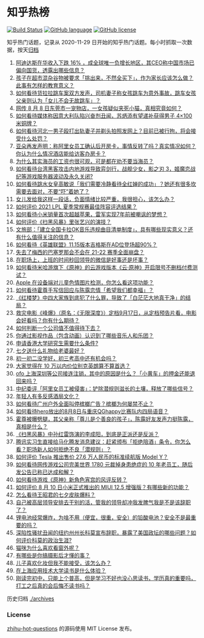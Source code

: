 # 知乎热榜
[![Build Status](https://github.com/ToWeLong/zhihu-hot-questions/workflows/CI/badge.svg)](https://github.com/ToWeLong/zhihu-hot-questions/actions)
[![GitHub language](https://img.shields.io/badge/language-golang-orange.svg)](https://golang.org/)
[![GitHub license](https://img.shields.io/github/license/ToWeLong/zhihu-hot-questions)](https://github.com/ToWeLong/zhihu-hot-questions/blob/main/LICENSE)

知乎热门话题，记录从 2020-11-29 日开始的知乎热门话题。每小时抓取一次数据，按天[归档](./archives)

<!-- BEGIN -->

1. [阿迪达斯在华收入下跌 16% ，成全球唯一负增长地区，其CEO称中国市场已偏向国货，透露出哪些信息？](https://www.zhihu.com/question/478894440)
1. [孩子在超市混杂谷物被要求「挑出来，不然全买下」，作为家长应该怎么做？此事有怎样的教育意义？](https://www.zhihu.com/question/478743131)
1. [如何看待货拉拉跳车案双方发声，司机妻子称女孩跳车为意外事故，跳车女孩父亲则认为「女儿不会无故跳车」？](https://www.zhihu.com/question/479088472)
1. [网传 8 月 8 日东莞市一宠物店，一女孩疑似夹死小猫，真相究竟如何？](https://www.zhihu.com/question/478842179)
1. [如何看待媒体称因意大利队陷兴奋剂丑闻，苏炳添有望递补获得男子 4×100 米铜牌？](https://www.zhihu.com/question/478628241)
1. [如何看待河北一男子殴打出轨妻子并剃头拍照发网上？目前已被行拘，将会接受什么处罚？](https://www.zhihu.com/question/479007478)
1. [亚朵再发声明：称阿里女员工确认后开房卡，事情反转了吗？真实情况如何？你认为什么情况酒店能给访客办房卡？](https://www.zhihu.com/question/478967541)
1. [为什么其实海员的工资也很可观，可是都在劝不要当海员？](https://www.zhihu.com/question/465069987)
1. [如何看待台湾黑客攻击内地游戏导致弈剑行，战舰少女，影之刃 3，姬魔恋战纪等游戏服务器波动及永久关闭?](https://www.zhihu.com/question/478677168)
1. [如何看待跳水女皇高敏说「我们需要冷静看待全红婵的成功」？她还有很多坎需要去面对，不要“吓”着她了？](https://www.zhihu.com/question/478496818)
1. [女儿发给我这样一段话，负面情绪比较严重，我很担心，该怎么办？](https://www.zhihu.com/question/478521078)
1. [如何评价 2021 LPL 夏季常规赛最佳阵容评选结果？](https://www.zhihu.com/question/479039064)
1. [如何看待小米销量首次超越苹果，雷军实现7年前被嘲讽的梦想？](https://www.zhihu.com/question/478822815)
1. [如何评价《扫黑风暴》里张艺兴的演技？](https://www.zhihu.com/question/478274728)
1. [文旅部：「建立全国卡拉OK音乐违规曲目清单制度」，具有哪些现实意义？还有什么值得关注的信息？](https://www.zhihu.com/question/478785591)
1. [如何看待《英雄联盟》11.15版本吉格斯在AD位登场超90%？](https://www.zhihu.com/question/478522575)
1. [失去了梅西的巴塞罗那会不会在 21-22 赛季全面崩盘？](https://www.zhihu.com/question/478145278)
1. [在职场上，上班的时间秒回领导的微信是好事还是坏事？](https://www.zhihu.com/question/475078004)
1. [如何看待米哈游旗下《原神》的云游戏版本《云·原神》开启限号不删档付费测试？](https://www.zhihu.com/question/478695308)
1. [Apple 在设备端对儿童色情图片检测，你怎么看这项功能？](https://www.zhihu.com/question/477863997)
1. [如何看待霍尊手写信回应与陈露恋情「希望我们都幸福」？](https://www.zhihu.com/question/478999296)
1. [《红楼梦》中四大家族到底犯了什么罪，导致了「白茫茫大地真干净」的结局？](https://www.zhihu.com/question/43561377)
1. [救灾电影《峰爆》（原名：《无限深度》）定档9月17日，从定档预告片看，电影会好看吗？你有什么期待？](https://www.zhihu.com/question/478920289)
1. [如何判断一个公司值不值得待下去？](https://www.zhihu.com/question/66457985)
1. [你通过影视作品（包含动画）认识到了哪些音乐人和乐团？](https://www.zhihu.com/question/478900870)
1. [申请香港大学研究生需要什么条件?](https://www.zhihu.com/question/24034892)
1. [七夕送什么礼物给老婆最好？](https://www.zhihu.com/question/337686593)
1. [初一初二没学好，初三考高中还有机会吗？](https://www.zhihu.com/question/475697172)
1. [大家觉得在 10 万以内价位别克英朗算不算首选？](https://www.zhihu.com/question/459529684)
1. [ofo 上海深圳等公司接连注销，其中的原因是什么？「小黄车」的押金还能退回来吗？](https://www.zhihu.com/question/478737993)
1. [中纪委评「阿里女员工被侵害」：铲除潜规则滋长的土壤，释放了哪些信号？](https://www.zhihu.com/question/478746757)
1. [年轻人有多反感酒局文化？](https://www.zhihu.com/question/478409760)
1. [如何看待广州户外全面叫停槟榔广告？槟榔为何屡禁不止？](https://www.zhihu.com/question/478469704)
1. [如何看待hero放出的8月8日与重庆QGhappy比赛队内四局语音？](https://www.zhihu.com/question/478832010)
1. [霍尊被曝劈腿，其父亲称「尊儿是个善良的孩子」，陈露好友发声力挺陈露，真相是什么？](https://www.zhihu.com/question/478881955)
1. [《扫黑风暴》中孙红雷饰演的李成阳，到底是正派还是反派？](https://www.zhihu.com/question/478588790)
1. [腾讯实习生直接给马化腾发消息建议：赶紧颁布「拒绝陪酒」条令，你怎么看？职场新人如何拒绝不良「潜规则」？](https://www.zhihu.com/question/478914175)
1. [如何评价 Tesla 推出售价 27.6 万人民币的标准续航版 Model Y？](https://www.zhihu.com/question/470837546)
1. [如何看待网传游戏公司完美世界 1780 元裁掉身患绝症的 10 年老员工，随后发公告已称已达成和解？](https://www.zhihu.com/question/478911569)
1. [如何看待游戏《原神》新角色宵宫的风评反转？](https://www.zhihu.com/question/478800689)
1. [如何评价 8 月 10 日小米正式推出的 MIUI 12.5 增强版？有哪些新的功能？](https://www.zhihu.com/question/478811156)
1. [怎么看待王昭君的七夕皮肤爆料？](https://www.zhihu.com/question/477685022)
1. [自己被高层领导安排去干别的活，管我的领导却冲我发脾气我是不是该辞职了？](https://www.zhihu.com/question/471985809)
1. [锂电池经常爆炸，为啥不用（便宜，很重，安全）的铅酸电池？安全不是最重要的吗？](https://www.zhihu.com/question/471001272)
1. [深陷性骚扰丑闻的纽约州州长科莫宣布辞职，暴露了美国政坛的哪些问题？如何评价科莫的政治生涯?](https://www.zhihu.com/question/478846235)
1. [猫咪为什么喜欢看窗外呢？](https://www.zhihu.com/question/474360080)
1. [有哪些是你搞摄影后才懂的事？](https://www.zhihu.com/question/462079009)
1. [儿子喜欢化妆但我不能接受，该怎么办？](https://www.zhihu.com/question/477972517)
1. [在上海应用技术大学读书是什么体验？](https://www.zhihu.com/question/62082173)
1. [刚读完初中，只能上个普高，但是学习不好也没心思读书，学历真的重要吗，打工之后真的会后悔不读书吗？](https://www.zhihu.com/question/476841665)

<!-- END -->

历史归档 [./archives](./archives)


### License
[zhihu-hot-questions](https://github.com/towelong/zhihu-hot-questions) 的源码使用 MIT License 发布。